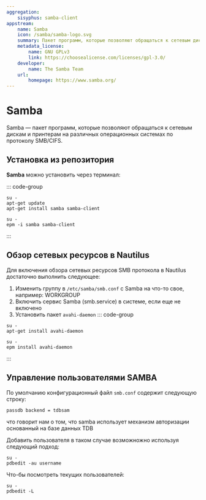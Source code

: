 ```yaml
---
aggregation: 
    sisyphus: samba-client
appstream:
    name: Samba
    icon: /samba/samba-logo.svg
    summary: Пакет программ, которые позволяют обращаться к сетевым дискам и принтерам на различных операционных системах по протоколу SMB/CIFS.
    metadata_license: 
        name: GNU GPLv3
        link: https://choosealicense.com/licenses/gpl-3.0/
    developer: 
        name: The Samba Team
    url: 
        homepage: https://www.samba.org/
---
```




# Samba

Samba — пакет программ, которые позволяют обращаться к сетевым дискам и принтерам на различных операционных системах по протоколу SMB/CIFS.

## Установка из репозитория 

**Samba** можно установить через терминал:

::: code-group

```shell[apt-get]
su -
apt-get update
apt-get install samba samba-client
```
```shell[epm]
su -
epm -i samba samba-client
```
:::

## Обзор сетевых ресурсов в Nautilus

Для включения обзора сетевых ресурсов SMB протокола в Nautilus достаточно выполнить следующее:
1) Изменить группу в `/etc/samba/smb.conf` c Samba на что-то свое, например: WORKGROUP
2) Включить сервис Samba (smb.service) в системе, если еще не включено
3) Установить пакет `avahi-daemon`
  ::: code-group
  ```shell[apt-get]
  su -
  apt-get install avahi-daemon
  ```
  ```shell[epm]
  su -
  epm install avahi-daemon
  ```
  :::

## Управление пользователями SAMBA

По умолчанию конфигурационный файл `smb.conf` содержит следующую строку:
```
passdb backend = tdbsam
```
что говорит нам о том, что samba использует механизм авторизации основанный на базе данных TDB

Добавить пользователя в таком случае возможножно используя следующий подход:

```shell
su -
pdbedit -au username
```

Что-бы посмотреть текущих пользователей:

```shell
su -
pdbedit -L
```
